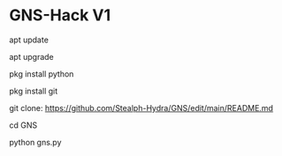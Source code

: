 # GNS-Hack V1

apt update

apt upgrade

pkg install python

pkg install git

git clone: https://github.com/Stealph-Hydra/GNS/edit/main/README.md

cd GNS

python gns.py
